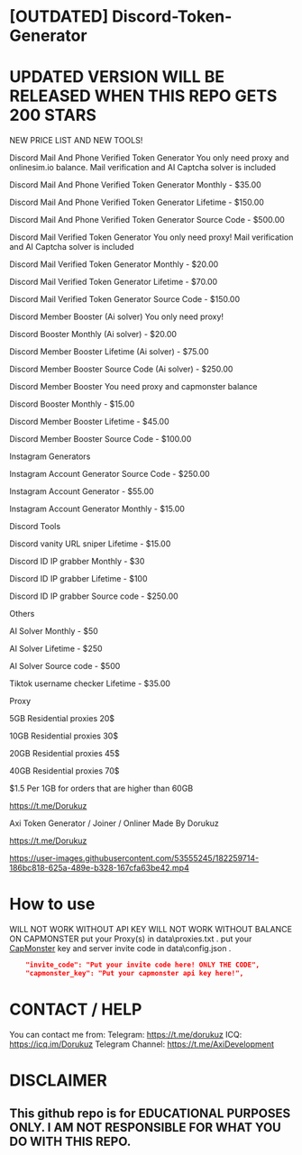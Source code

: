 
# [OUTDATED] Discord-Token-Generator

# UPDATED VERSION WILL BE RELEASED  WHEN THIS REPO GETS 200 STARS

NEW PRICE LIST AND NEW TOOLS!

Discord Mail And Phone Verified Token Generator
You only need proxy and onlinesim.io balance.
Mail verification and AI Captcha solver is included

Discord Mail And Phone Verified Token Generator Monthly - $35.00

Discord Mail And Phone Verified Token Generator Lifetime - $150.00

Discord Mail And Phone Verified Token Generator Source Code - $500.00

Discord Mail Verified Token Generator
You only need proxy!
Mail verification and AI Captcha solver is included

Discord Mail Verified Token Generator Monthly - $20.00

Discord Mail Verified Token Generator Lifetime - $70.00

Discord Mail Verified Token Generator Source Code - $150.00

Discord Member Booster (Ai solver)
You only need proxy!

Discord Booster Monthly (Ai solver) - $20.00

Discord Member Booster Lifetime (Ai solver) - $75.00

Discord Member Booster Source Code (Ai solver) - $250.00

Discord Member Booster
You need proxy and capmonster balance

Discord Booster Monthly - $15.00

Discord Member Booster Lifetime - $45.00

Discord Member Booster Source Code - $100.00

Instagram Generators

Instagram Account Generator Source Code  - $250.00
 
Instagram Account Generator - $55.00
 
Instagram Account Generator Monthly - $15.00

Discord Tools

Discord vanity URL sniper Lifetime - $15.00
 
Discord ID IP grabber Monthly - $30
 
Discord ID IP grabber Lifetime - $100
 
Discord ID IP grabber Source code  - $250.00

Others

AI Solver Monthly - $50
 
AI Solver Lifetime - $250
 
AI Solver Source code  - $500

Tiktok username checker Lifetime - $35.00

Proxy

5GB Residential proxies 20$

10GB Residential proxies 30$

20GB Residential proxies 45$

40GB Residential proxies 70$

$1.5 Per 1GB for orders that are higher than 60GB

https://t.me/Dorukuz

Axi Token Generator / Joiner / Onliner Made By Dorukuz




https://t.me/Dorukuz

https://user-images.githubusercontent.com/53555245/182259714-186bc818-625a-489e-b328-167cfa63be42.mp4






# How to use

WILL NOT WORK WITHOUT API KEY
WILL NOT WORK WITHOUT BALANCE ON CAPMONSTER
put your Proxy(s) in data\proxies.txt .
put your [CapMonster](https://capmonster.cloud) key and server invite code in data\config.json .
```json
    "invite_code": "Put your invite code here! ONLY THE CODE", 
    "capmonster_key": "Put your capmonster api key here!",
```

# CONTACT / HELP

You can contact me from:
Telegram: https://t.me/dorukuz
ICQ: https://icq.im/Dorukuz
Telegram Channel: https://t.me/AxiDevelopment
# DISCLAIMER

## This github repo is for EDUCATIONAL PURPOSES ONLY. I AM NOT RESPONSIBLE FOR WHAT YOU DO WITH THIS REPO.
